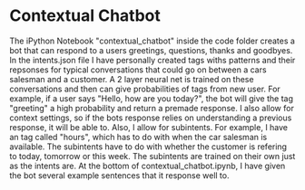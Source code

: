 # Contextual Chatbot
The iPython Notebook "contextual_chatbot" inside the code folder creates a bot that can respond to a users greetings, questions, thanks and goodbyes.
In the intents.json file I have personally created tags withs patterns and their repsonses for typical conversations that could go on between a cars salesman and a customer.
A 2 layer neural net is trained on these conversations and then can give probabilities of tags from new user.
For example, if a user says "Hello, how are you today?", the bot will give the tag "greeting" a high probability and return a premade response.
I also allow for context settings, so if the bots response relies on understanding a previous response, it will be able to.
Also, I allow for subintents. For example, I have an tag called "hours", which has to do with when the car salesman is available.
The subintents have to do with whether the customer is refering to today, tomorrow or this week. The subintents are trained on their own just as the intents are.
At the bottom of contextual_chatbot.ipynb, I have given the bot several example sentences that it response well to.
